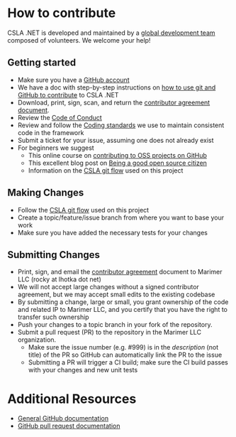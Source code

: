 # How to contribute

CSLA .NET is developed and maintained by a [global development team](https://github.com/MarimerLLC/csla/graphs/contributors) composed of volunteers. We welcome your help!

## Getting started

* Make sure you have a [GitHub account](https://github.com/signup/free)
* We have a doc with step-by-step instructions on [how to use git and GitHub to contribute](https://github.com/MarimerLLC/csla/blob/master/docs/dev/csla-github-flow.md) to CSLA .NET
* Download, print, sign, scan, and return the [contributor agreement document](https://github.com/MarimerLLC/csla/blob/master/Support/Contributions/CSLA%20Contributor%20Agreement.pdf).
* Review the [Code of Conduct](https://github.com/MarimerLLC/csla/blob/master/CODE_OF_CONDUCT.md)
* Review and follow the [Coding standards](https://github.com/MarimerLLC/csla/blob/master/docs/dev/Coding-standards.md) we use to maintain consistent code in the framework
* Submit a ticket for your issue, assuming one does not already exist
* For beginners we suggest
  * This online course on [contributing to OSS projects on GitHub](https://egghead.io/series/how-to-contribute-to-an-open-source-project-on-github)
  * This excellent blog post on [Being a good open source citizen](https://hackernoon.com/being-a-good-open-source-citizen-9060d0ab9732#.4owk5884d)
  * Information on the [CSLA git flow](https://github.com/MarimerLLC/csla/blob/master/docs/dev/csla-github-flow.md) used on this project
## Making Changes

* Follow the [CSLA git flow](https://github.com/MarimerLLC/csla/blob/master/docs/dev/csla-github-flow.md) used on this project
* Create a topic/feature/issue branch from where you want to base your work
* Make sure you have added the necessary tests for your changes

## Submitting Changes

* Print, sign, and email the [contributor agreement](https://github.com/MarimerLLC/csla/blob/master/Support/Contributions/CSLA%20Contributor%20Agreement.pdf?raw=true) document to Marimer LLC (rocky at lhotka dot net)
 * We will not accept large changes without a signed contributor agreement, but we may accept small edits to the existing codebase
 * By submitting a change, large or small, you grant ownership of the code and related IP to Marimer LLC, and you certify that you have the right to transfer such ownership
* Push your changes to a topic branch in your fork of the repository.
* Submit a pull request (PR) to the repository in the Marimer LLC organization.
  * Make sure the issue number (e.g. #999) is in the _description_ (not title) of the PR so GitHub can automatically link the PR to the issue
  * Submitting a PR will trigger a CI build; make sure the CI build passes with your changes and new unit tests

# Additional Resources

* [General GitHub documentation](http://help.github.com/)
* [GitHub pull request documentation](http://help.github.com/send-pull-requests/)
